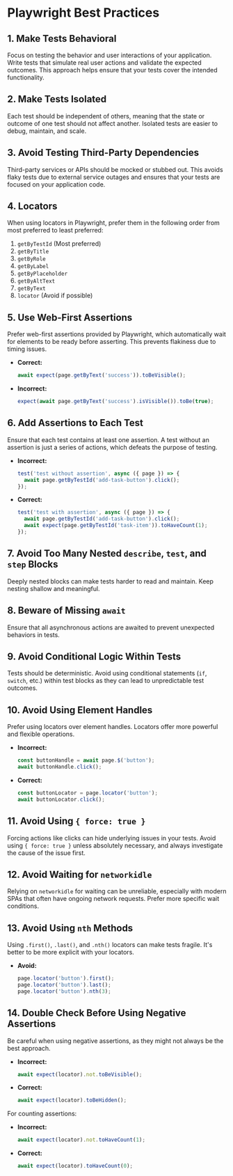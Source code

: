 # Playwright Best Practices

## 1. Make Tests Behavioral

Focus on testing the behavior and user interactions of your application. Write tests that simulate real user actions and validate the expected outcomes. This approach helps ensure that your tests cover the intended functionality.

## 2. Make Tests Isolated

Each test should be independent of others, meaning that the state or outcome of one test should not affect another. Isolated tests are easier to debug, maintain, and scale.

## 3. Avoid Testing Third-Party Dependencies

Third-party services or APIs should be mocked or stubbed out. This avoids flaky tests due to external service outages and ensures that your tests are focused on your application code.

## 4. Locators

When using locators in Playwright, prefer them in the following order from most preferred to least preferred:

1. `getByTestId` (Most preferred)
2. `getByTitle`
3. `getByRole`
4. `getByLabel`
5. `getByPlaceholder`
6. `getByAltText`
7. `getByText`
8. `locator` (Avoid if possible)

## 5. Use Web-First Assertions

Prefer web-first assertions provided by Playwright, which automatically wait for elements to be ready before asserting. This prevents flakiness due to timing issues.

- **Correct:**

  ```javascript
  await expect(page.getByText('success')).toBeVisible();
  ```

- **Incorrect:**
  ```javascript
  expect(await page.getByText('success').isVisible()).toBe(true);
  ```

## 6. Add Assertions to Each Test

Ensure that each test contains at least one assertion. A test without an assertion is just a series of actions, which defeats the purpose of testing.

- **Incorrect:**

  ```javascript
  test('test without assertion', async ({ page }) => {
    await page.getByTestId('add-task-button').click();
  });
  ```

- **Correct:**
  ```javascript
  test('test with assertion', async ({ page }) => {
    await page.getByTestId('add-task-button').click();
    await expect(page.getByTestId('task-item')).toHaveCount(1);
  });
  ```

## 7. Avoid Too Many Nested `describe`, `test`, and `step` Blocks

Deeply nested blocks can make tests harder to read and maintain. Keep nesting shallow and meaningful.

## 8. Beware of Missing `await`

Ensure that all asynchronous actions are awaited to prevent unexpected behaviors in tests.

## 9. Avoid Conditional Logic Within Tests

Tests should be deterministic. Avoid using conditional statements (`if`, `switch`, etc.) within test blocks as they can lead to unpredictable test outcomes.

## 10. Avoid Using Element Handles

Prefer using locators over element handles. Locators offer more powerful and flexible operations.

- **Incorrect:**

  ```javascript
  const buttonHandle = await page.$('button');
  await buttonHandle.click();
  ```

- **Correct:**
  ```javascript
  const buttonLocator = page.locator('button');
  await buttonLocator.click();
  ```

## 11. Avoid Using `{ force: true }`

Forcing actions like clicks can hide underlying issues in your tests. Avoid using `{ force: true }` unless absolutely necessary, and always investigate the cause of the issue first.

## 12. Avoid Waiting for `networkidle`

Relying on `networkidle` for waiting can be unreliable, especially with modern SPAs that often have ongoing network requests. Prefer more specific wait conditions.

## 13. Avoid Using `nth` Methods

Using `.first()`, `.last()`, and `.nth()` locators can make tests fragile. It's better to be more explicit with your locators.

- **Avoid:**
  ```javascript
  page.locator('button').first();
  page.locator('button').last();
  page.locator('button').nth(3);
  ```

## 14. Double Check Before Using Negative Assertions

Be careful when using negative assertions, as they might not always be the best approach.

- **Incorrect:**

  ```javascript
  await expect(locator).not.toBeVisible();
  ```

- **Correct:**
  ```javascript
  await expect(locator).toBeHidden();
  ```

For counting assertions:

- **Incorrect:**

  ```javascript
  await expect(locator).not.toHaveCount(1);
  ```

- **Correct:**
  ```javascript
  await expect(locator).toHaveCount(0);
  ```
